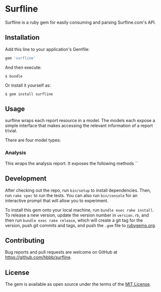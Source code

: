 # Surfline
Surfline is a ruby gem for easily consuming and parsing Surfline.com's API.

## Installation

Add this line to your application's Gemfile:

```ruby
gem 'surfline'
```

And then execute:

    $ bundle

Or install it yourself as:

    $ gem install surfline

## Usage
surfline wraps each report resource in a model. The models each expose a simple interface that makes accessing the relevant information of a report trivial.

There are four model types:

### Analysis
This wraps the analysis report. It exposes the following methods
``

## Development

After checking out the repo, run `bin/setup` to install dependencies. Then, run `rake spec` to run the tests. You can also run `bin/console` for an interactive prompt that will allow you to experiment.

To install this gem onto your local machine, run `bundle exec rake install`. To release a new version, update the version number in `version.rb`, and then run `bundle exec rake release`, which will create a git tag for the version, push git commits and tags, and push the `.gem` file to [rubygems.org](https://rubygems.org).

## Contributing

Bug reports and pull requests are welcome on GitHub at https://github.com/hbbb/surfline.


## License

The gem is available as open source under the terms of the [MIT License](http://opensource.org/licenses/MIT).

